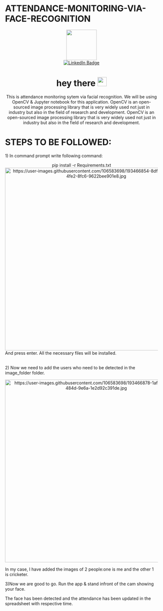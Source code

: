 # ATTENDANCE-MONITORING-VIA-FACE-RECOGNITION
<div id="header" align="center">
  <img src="https://media.giphy.com/media/M9gbBd9nbDrOTu1Mqx/giphy.gif" width="100"/>

<div id="badges">
  <a href="https://www.linkedin.com/in/kanish-nisant-k-s-267435210/">
    <img src="https://img.shields.io/badge/LinkedIn-blue?style=for-the-badge&logo=linkedin&logoColor=white" alt="LinkedIn Badge"/>
  </a>
  </div>
 <h1>
  hey there
  <img src="https://media.giphy.com/media/hvRJCLFzcasrR4ia7z/giphy.gif" width="30px"/>
</h1>
  <p>
    This is attendance monitoring sytem via facial recognition. We will be using OpenCV & Jupyter notebook for this application. OpenCV is an open-sourced image processing library that is very widely used not just in industry but also in the field of research and development. OpenCV is an open-sourced image processing library that is very widely used not just in industry but also in the field of research and development.</p>
  <p>
    <head>
      <h1 align="left" >STEPS TO BE FOLLOWED:</h1>
    </head>
    </p>
  <p align="left">
    1) In command prompt write following command:</p>
   pip install -r Requirements.txt
   <img width="601" alt="https://user-images.githubusercontent.com/106583698/193466854-8df9647b-d610-4fe2-8fc6-9622bee901e8.jpg">
  <div align="left">And press enter. All the necessary files will be installed.</div>
  <p align="left"></br>
    2) Now we need to add the users who need to be detected in the image_folder folder.</p>
    <img width="601" alt="https://user-images.githubusercontent.com/106583698/193466878-1af5149b-573f-484d-9e6a-1e2d92c391de.jpg">
  <p align="left">In my case, I have added the images of 2 people:one is me and the other 1 is cricketer.</p>
  <p align="left">
  3)Now we are good to go. Run the app & stand infront of the cam showing your face.</p>
  <p align="left">
  The face has been detected and the attendance has been updated in the spreadsheet with respective time.</p>
      

